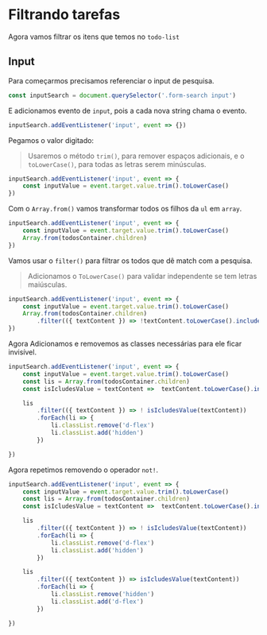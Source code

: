 # Filtrando tarefas

Agora vamos filtrar os itens que temos no `todo-list`

## Input

Para começarmos precisamos referenciar o input de pesquisa.
```js
const inputSearch = document.querySelector('.form-search input')
```
E adicionamos evento de `input`, pois a cada nova string chama o evento.
```js
inputSearch.addEventListener('input', event => {})
```
Pegamos o valor digitado:
> Usaremos o método `trim()`, para remover espaços adicionais, e o `toLowerCase()`, para todas as letras serem minúsculas.
```js
inputSearch.addEventListener('input', event => {
    const inputValue = event.target.value.trim().toLowerCase()  
})
```
Com o `Array.from()` vamos transformar todos os filhos da `ul` em `array`.
```js
inputSearch.addEventListener('input', event => {
    const inputValue = event.target.value.trim().toLowerCase()  
    Array.from(todosContainer.children)
})
```
Vamos usar o `filter()` para filtrar os todos que dê match com a pesquisa.
> Adicionamos o `ToLowerCase()` para validar independente se tem letras maiúsculas.
```js
inputSearch.addEventListener('input', event => {
    const inputValue = event.target.value.trim().toLowerCase()  
    Array.from(todosContainer.children)
        .filter(({ textContent }) => !textContent.toLowerCase().includes(inputValue))
})
```
Agora Adicionamos e removemos as classes necessárias para ele ficar invisível.
```js
inputSearch.addEventListener('input', event => {
    const inputValue = event.target.value.trim().toLowerCase()  
    const lis = Array.from(todosContainer.children)
    const isIcludesValue = textContent =>  textContent.toLowerCase().includes(inputValue)

    lis
        .filter(({ textContent }) => ! isIcludesValue(textContent))
        .forEach(li => {
            li.classList.remove('d-flex')
            li.classList.add('hidden')
        })

})
```

Agora repetimos removendo o operador `not!`.
```js
inputSearch.addEventListener('input', event => {
    const inputValue = event.target.value.trim().toLowerCase()  
    const lis = Array.from(todosContainer.children)
    const isIcludesValue = textContent =>  textContent.toLowerCase().includes(inputValue)

    lis
        .filter(({ textContent }) => ! isIcludesValue(textContent))
        .forEach(li => {
            li.classList.remove('d-flex')
            li.classList.add('hidden')
        })

    lis
        .filter(({ textContent }) => isIcludesValue(textContent))
        .forEach(li => {
            li.classList.remove('hidden')
            li.classList.add('d-flex')
        })

})
```